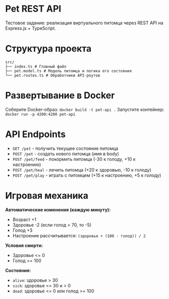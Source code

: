 # Pet REST API

Тестовое задание: реализация виртуального питомца через REST API на Express.js + TypeScript.

# Структура проекта
```
src/
├── index.ts # Главный файл
├── pet.model.ts # Модель питомца и логика его состояния
└── pet.routes.ts # Обработчики API-роутов
```
# Развертывание в Docker

Соберите Docker-образ: `docker build -t pet-api .`
Запустите контейнер: `docker run -p 4200:4200 pet-api`

# API Endpoints

- `GET /pet` - получить текущее состояние питомца
- `POST /pet` - создать нового питомца (имя в body)
- `POST /pet/feed` - покормить питомца (-30 к голоду, +10 к настроению)
- `POST /pet/heal` - лечить питомца (+20 к здоровью, -10 к голоду)
- `POST /pet/play` - играть с питомцем (+15 к настроению, +5 к голоду)

# Игровая механика

**Автоматические изменения (каждую минуту):**

- Возраст +1
- Здоровье -2 (если голод > 70, то -5)
- Голод +3
- Настроение рассчитывается: `(здоровье + (100 - голод)) / 2`

**Условия смерти:**

- Здоровье <= 0
- Голод >= 100

**Состояния:**

- `alive`: здоровье > 30
- `sick`: здоровье <= 30 и > 0
- `dead`: здоровье <= 0 или голод >= 100
